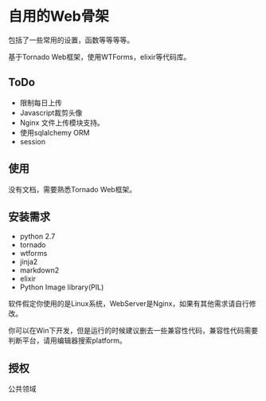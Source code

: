 # 自用的Web骨架

包括了一些常用的设置，函数等等等等。

基于Tornado Web框架，使用WTForms，elixir等代码库。

## ToDo
* 限制每日上传
* Javascript裁剪头像
* Nginx 文件上传模块支持。
* 使用sqlalchemy ORM
* session

## 使用
没有文档，需要熟悉Tornado Web框架。

## 安装需求
* python 2.7
* tornado
* wtforms
* jinja2
* markdown2
* elixir
* Python Image library(PIL)

软件假定你使用的是Linux系统，WebServer是Nginx，如果有其他需求请自行修改。

你可以在Win下开发，但是运行的时候建议删去一些兼容性代码，兼容性代码需要判断平台，请用编辑器搜索platform。

## 授权
公共领域
